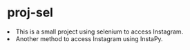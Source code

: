 # proj-sel

<li>This is a small project using selenium to access Instagram.
<li>Another method to access Instagram using InstaPy.
